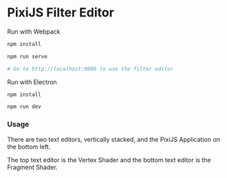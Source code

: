 # PixiJS Filter Editor
Run with Webpack
```bash
npm install

npm run serve

# Go to http://localhost:9000 to use the filter editor
```

Run with Electron
```bash
npm install

npm run dev
```

### Usage

There are two text editors, vertically stacked, and the PixiJS Application on the bottom left.

The top text editor is the Vertex Shader and the bottom text editor is the Fragment Shader.